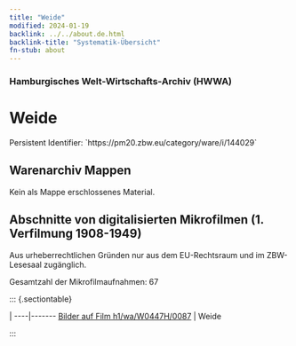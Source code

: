 ```yaml
---
title: "Weide"
modified: 2024-01-19
backlink: ../../about.de.html
backlink-title: "Systematik-Übersicht"
fn-stub: about
---
```


### Hamburgisches Welt-Wirtschafts-Archiv (HWWA)

# Weide

<div class="hint">Persistent Identifier: `https://pm20.zbw.eu/category/ware/i/144029`</div>







## Warenarchiv Mappen





Kein als Mappe erschlossenes Material.



<a id="filmsections" />

## Abschnitte von digitalisierten Mikrofilmen (1. Verfilmung 1908-1949)

<p>Aus urheberrechtlichen Gründen nur aus dem EU-Rechtsraum und im ZBW-Lesesaal zugänglich.</p>


<p>Gesamtzahl der Mikrofilmaufnahmen: 67</p>





::: {.sectiontable}

 | 
----|-------
<a class="btn" href="https://pm20.zbw.eu/film/h1/wa/W0447H/0087" rel="nofollow">Bilder auf Film h1/wa/W0447H/0087</a> | Weide


:::

















